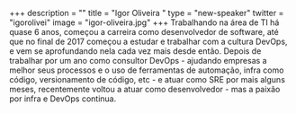 +++
description = ""
title = "Igor Oliveira "
type = "new-speaker"
twitter = "igorolivei"
image = "igor-oliveira.jpg"
+++
Trabalhando na área de TI há quase 6 anos, começou a carreira como desenvolvedor de software, até que no final de 2017 começou a estudar e trabalhar com a cultura DevOps, e vem se aprofundando nela cada vez mais desde então. Depois de trabalhar por um ano como consultor DevOps - ajudando empresas a melhor seus processos e o uso de ferramentas de automação, infra como código, versionamento de código, etc - e atuar como SRE por mais alguns meses, recentemente voltou a atuar como desenvolvedor - mas a paixão por infra e DevOps continua.